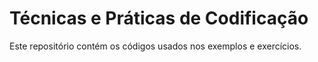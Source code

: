 Técnicas e Práticas de Codificação
==================================

Este repositório contém os códigos usados nos exemplos e exercícios.
